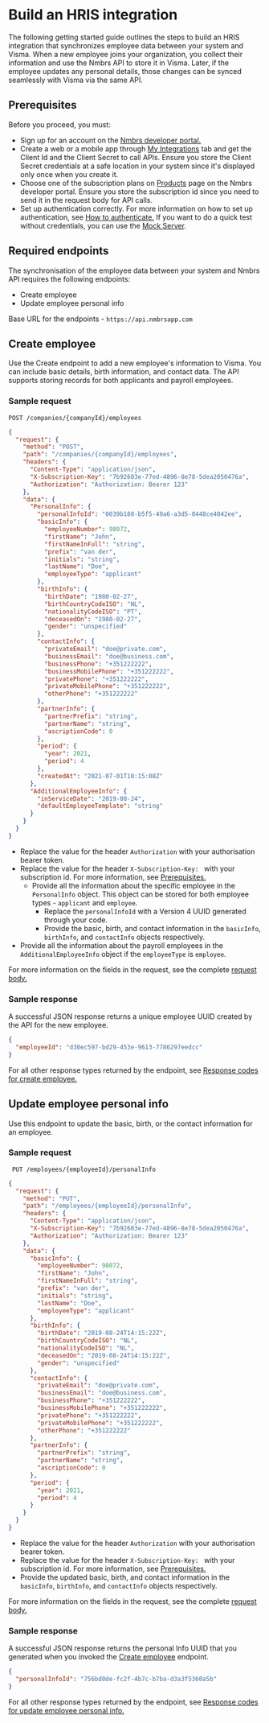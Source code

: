 # Build an HRIS integration

The following getting started guide outlines the steps to build an HRIS integration that synchronizes employee data between your system and Visma.
When a new employee joins your organization, you collect their information and use the Nmbrs API to store it in Visma.
Later, if the employee updates any personal details, those changes can be synced seamlessly with Visma via the same API.

## Prerequisites
Before you proceed, you must:
* Sign up for an account on the [Nmbrs developer portal.](https://developer.nmbrs.com/)
* Create a web or a mobile app through [My Integrations](https://partner-portal.nmbrs.com/integrations) tab and get the Client Id and the Client Secret to call APIs. Ensure you store the Client Secret credentials at a safe location in your system since it's displayed only once when you 
  create it.
* Choose one of the subscription plans on [Products](https://developer.nmbrs.com/products) page on the Nmbrs developer portal. Ensure you store the subscription id since you need to send it in the request body for API calls.
* Set up authentication correctly. For more information on how to set up authentication, see [How to authenticate.](https://nmbrs.stoplight.io/docs/nmbrs-restapi/e9e0f5292b4a1-authentication) If you want to do a quick test without credentials, you can use the [Mock Server](https://nmbrs.stoplight.io/docs/nmbrs-restapi/9c14f1c024642-getting-started#mock-server). 

## Required endpoints
The synchronisation of the employee data between your system and Nmbrs API requires the following endpoints:

* Create employee
* Update employee personal info

Base URL for the endpoints - `https://api.nmbrsapp.com`

## Create employee

Use the Create endpoint to add a new employee's information to Visma. You can include basic details, birth information, and contact data. The API supports storing records for both applicants and payroll employees.

### Sample request

```POST /companies/{companyId}/employees```

```json
{
  "request": {
    "method": "POST",
    "path": "/companies/{companyId}/employees",
    "headers": {
      "Content-Type": "application/json",
      "X-Subscription-Key": "7b92603e-77ed-4896-8e78-5dea2050476a",
      "Authorization": "Authorization: Bearer 123"
    },
    "data": {
      "PersonalInfo": {
        "personalInfoId": "0039b188-b5f5-49a6-a3d5-0448ce4042ee",
        "basicInfo": {
          "employeeNumber": 98072,
          "firstName": "John",
          "firstNameInFull": "string",
          "prefix": "van der",
          "initials": "string",
          "lastName": "Doe",
          "employeeType": "applicant"
        },
        "birthInfo": {
          "birthDate": "1980-02-27",
          "birthCountryCodeISO": "NL",
          "nationalityCodeISO": "PT",
          "deceasedOn": "1980-02-27",
          "gender": "unspecified"
        },
        "contactInfo": {
          "privateEmail": "doe@private.com",
          "businessEmail": "doe@business.com",
          "businessPhone": "+351222222",
          "businessMobilePhone": "+351222222",
          "privatePhone": "+351222222",
          "privateMobilePhone": "+351222222",
          "otherPhone": "+351222222"
        },
        "partnerInfo": {
          "partnerPrefix": "string",
          "partnerName": "string",
          "ascriptionCode": 0
        },
        "period": {
          "year": 2021,
          "period": 4
        },
        "createdAt": "2021-07-01T10:15:08Z"
      },
      "AdditionalEmployeeInfo": {
        "inServiceDate": "2019-08-24",
        "defaultEmployeeTemplate": "string"
      }
    }
  }
}

```
* Replace the value for the header `Authorization` with your authorisation bearer token.
* Replace the value for the header `X-Subscription-Key: ` with your subscription id. For more information, see [Prerequisites.](#Prerequisites)
  * Provide all the information about the specific employee in the `PersonalInfo` object. This object can be stored for both employee types - `applicant` and `employee`.
    * Replace the `personalInfoId` with a Version 4 UUID generated through your code.
    * Provide the basic, birth, and contact information in the `basicInfo`, `birthInfo`, and `contactInfo` objects respectively.
* Provide all the information about the payroll employees in the `AdditionalEmployeeInfo` object if the `employeeType` is `employee`.

For more information on the fields in the request, see the complete [request body.](https://nmbrs.stoplight.io/docs/nmbrs-restapi/13c6a8d9c7190-create-employee#request-body)

### Sample response

A successful JSON response returns a unique employee UUID created by the API for the new employee.

```json
{
  "employeeId": "d30ec597-bd29-453e-9613-7786297eedcc"
}
```

For all other response types returned by the endpoint, see [Response codes for create employee.](https://nmbrs.stoplight.io/docs/nmbrs-restapi/13c6a8d9c7190-create-employee#Responses)

## Update employee personal info

Use this endpoint to update the basic, birth, or the contact information for an employee.

### Sample request
``` PUT /employees/{employeeId}/personalInfo```

```json
{
  "request": {
    "method": "PUT",
    "path": "/employees/{employeeId}/personalInfo",
    "headers": {
      "Content-Type": "application/json",
      "X-Subscription-Key": "7b92603e-77ed-4896-8e78-5dea2050476a",
      "Authorization": "Authorization: Bearer 123"
    },
    "data": {
      "basicInfo": {
        "employeeNumber": 98072,
        "firstName": "John",
        "firstNameInFull": "string",
        "prefix": "van der",
        "initials": "string",
        "lastName": "Doe",
        "employeeType": "applicant"
      },
      "birthInfo": {
        "birthDate": "2019-08-24T14:15:22Z",
        "birthCountryCodeISO": "NL",
        "nationalityCodeISO": "NL",
        "deceasedOn": "2019-08-24T14:15:22Z",
        "gender": "unspecified"
      },
      "contactInfo": {
        "privateEmail": "doe@private.com",
        "businessEmail": "doe@business.com",
        "businessPhone": "+351222222",
        "businessMobilePhone": "+351222222",
        "privatePhone": "+351222222",
        "privateMobilePhone": "+351222222",
        "otherPhone": "+351222222"
      },
      "partnerInfo": {
        "partnerPrefix": "string",
        "partnerName": "string",
        "ascriptionCode": 0
      },
      "period": {
        "year": 2021,
        "period": 4
      }
    }
  }
}
```
* Replace the value for the header `Authorization` with your authorisation bearer token.
* Replace the value for the header `X-Subscription-Key: ` with your subscription id. For more information, see [Prerequisites.](#Prerequisites)
* Provide the updated basic, birth, and contact information in the `basicInfo`, `birthInfo`, and `contactInfo` objects respectively.

For more information on the fields in the request, see the complete [request body.](https://nmbrs.stoplight.io/docs/nmbrs-restapi/e12e45d11695c-update-employee-personal-info#request-body)

### Sample response

A successful JSON response returns the personal Info UUID that you generated when you invoked the [Create employee](#create-employee) endpoint.

```json
{
  "personalInfoId": "756bd0de-fc2f-4b7c-b7ba-d3a3f5360a5b"
}
```
For all other response types returned by the endpoint, see [Response codes for update employee personal info.](https://nmbrs.stoplight.io/docs/nmbrs-restapi/e12e45d11695c-update-employee-personal-info#Responses)

